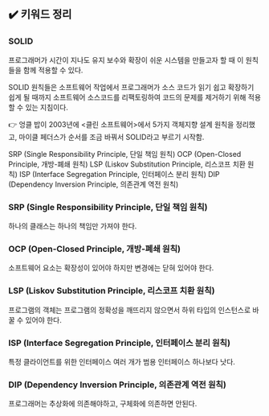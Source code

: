## ✔️ 키워드 정리

### SOLID

프로그래머가 시간이 지나도 유지 보수와 확장이 쉬운 시스템을 만들고자 할 때 이 원칙들을 함께 적용할 수 있다.

SOLID 원칙들은 소프트웨어 작업에서 프로그래머가 소스 코드가 읽기 쉽고 확장하기 쉽게 될 때까지 소프트웨어 소스코드를 리팩토링하여 코드의 문제를 제거하기 위해 적용할 수 있는 지침이다.

👉 엉클 밥이 2003년에 <클린 소프트웨어>에서 5가지 객체지향 설계 원칙을 정리했고, 마이클 페더스가 순서를 조금 바꿔서 SOLID라고 부르기 시작함.

SRP (Single Responsibility Principle, 단일 책임 원칙)
OCP (Open-Closed Principle, 개방-폐쇄 원칙)
LSP (Liskov Substitution Principle, 리스코프 치환 원칙)
ISP (Interface Segregation Principle, 인터페이스 분리 원칙)
DIP (Dependency Inversion Principle, 의존관계 역전 원칙)

### SRP (Single Responsibility Principle, 단일 책임 원칙)

하나의 클래스는 하나의 책임만 가져야 한다.

### OCP (Open-Closed Principle, 개방-폐쇄 원칙)

소프트웨어 요소는 확장성이 있어야 하지만 변경에는 닫혀 있어야 한다.

### LSP (Liskov Substitution Principle, 리스코프 치환 원칙)

프로그램의 객체는 프로그램의 정확성을 깨뜨리지 않으면서 하위 타입의 인스턴스로 바꿀 수 있어야 한다.

### ISP (Interface Segregation Principle, 인터페이스 분리 원칙)

특정 클라이언트를 위한 인터페이스 여러 개가 범용 인터페이스 하나보다 낫다.

### DIP (Dependency Inversion Principle, 의존관계 역전 원칙)

프로그래머는 추상화에 의존해야하고, 구체화에 의존하면 안된다.